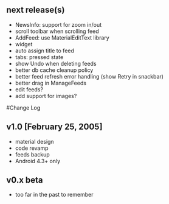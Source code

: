 ## next release(s)
* NewsInfo: support for zoom in/out
* scroll toolbar when scrolling feed
* AddFeed: use MaterialEditText library
* widget
* auto assign title to feed
* tabs: pressed state
* show Undo when deleting feeds
* better db cache cleanup policy
* better feed refresh error handling (show Retry in snackbar)
* better drag in ManageFeeds
* edit feeds?
* add support for images?

#Change Log

## v1.0 [February 25, 2005]
* material design
* code revamp
* feeds backup
* Android 4.3+ only

## v0.x beta
* too far in the past to remember